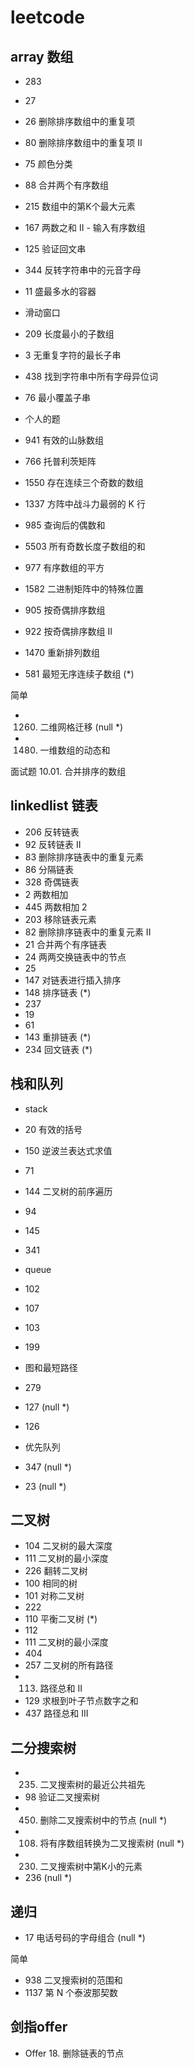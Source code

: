 # leetcode

## array 数组

* 283
* 27
* 26 删除排序数组中的重复项
* 80 删除排序数组中的重复项 II
* 75 颜色分类
* 88 合并两个有序数组
* 215 数组中的第K个最大元素
* 167 两数之和 II - 输入有序数组
* 125 验证回文串
* 344 反转字符串中的元音字母
* 11 盛最多水的容器

* 滑动窗口

* 209 长度最小的子数组
* 3 无重复字符的最长子串
* 438 找到字符串中所有字母异位词
* 76 最小覆盖子串

* 个人的题

* 941 有效的山脉数组
* 766 托普利茨矩阵
* 1550 存在连续三个奇数的数组
* 1337 方阵中战斗力最弱的 K 行
* 985 查询后的偶数和
* 5503 所有奇数长度子数组的和
* 977 有序数组的平方
* 1582 二进制矩阵中的特殊位置
* 905 按奇偶排序数组
* 922 按奇偶排序数组 II
* 1470 重新排列数组
* 581 最短无序连续子数组  (*)

简单

* 1260. 二维网格迁移 (null *)
* 1480. 一维数组的动态和

面试题 10.01. 合并排序的数组

## linkedlist 链表

* 206 反转链表
* 92  反转链表 II
* 83  删除排序链表中的重复元素
* 86 分隔链表
* 328 奇偶链表
* 2 两数相加
* 445 两数相加 2
* 203 移除链表元素
* 82 删除排序链表中的重复元素 II
* 21 合并两个有序链表
* 24 两两交换链表中的节点
* 25
* 147 对链表进行插入排序
* 148 排序链表 (*)
* 237
* 19
* 61
* 143 重排链表 (*)
* 234 回文链表 (*)

## 栈和队列

* stack
* 20 有效的括号
* 150 逆波兰表达式求值
* 71
* 144 二叉树的前序遍历
* 94
* 145
* 341

* queue
* 102
* 107
* 103
* 199

* 图和最短路径
* 279
* 127 (null *)
* 126

* 优先队列
* 347 (null *)
* 23 (null *)

## 二叉树

* 104 二叉树的最大深度
* 111 二叉树的最小深度
* 226 翻转二叉树
* 100 相同的树
* 101 对称二叉树
* 222
* 110 平衡二叉树 (*)
* 112
* 111 二叉树的最小深度
* 404
* 257 二叉树的所有路径
* 113. 路径总和 II
* 129  求根到叶子节点数字之和
* 437 路径总和 III

## 二分搜索树

* 235. 二叉搜索树的最近公共祖先
* 98 验证二叉搜索树
* 450. 删除二叉搜索树中的节点 (null *)
* 108. 将有序数组转换为二叉搜索树 (null *)
* 230. 二叉搜索树中第K小的元素
* 236 (null *)

## 递归

* 17 电话号码的字母组合 (null *)

简单

* 938 二叉搜索树的范围和
* 1137 第 N 个泰波那契数

## 剑指offer

* Offer 18. 删除链表的节点
